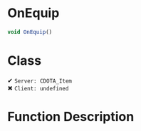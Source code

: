 # OnEquip
```js
void OnEquip()
```
# Class
✔ `Server: CDOTA_Item`  
✖ `Client: undefined`  

# Function Description

